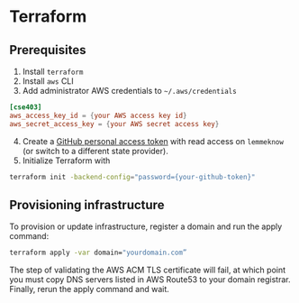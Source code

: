 # Terraform

## Prerequisites

1. Install `terraform`
2. Install `aws` CLI
3. Add administrator AWS credentials to `~/.aws/credentials`
```toml
[cse403]
aws_access_key_id = {your AWS access key id}
aws_secret_access_key = {your AWS secret access key}
```
4. Create a [GitHub personal access token](https://docs.github.com/en/authentication/keeping-your-account-and-data-secure/managing-your-personal-access-tokens) with read access on `lemmeknow` (or switch to a different state provider).
5. Initialize Terraform with
```sh
terraform init -backend-config="password={your-github-token}"
```

## Provisioning infrastructure

To provision or update infrastructure, register a domain and run the apply command:
```sh
terraform apply -var domain="yourdomain.com”
```

The step of validating the AWS ACM TLS certificate will fail, at which point you must
copy DNS servers listed in AWS Route53 to your domain registrar. Finally, rerun the apply command and wait.